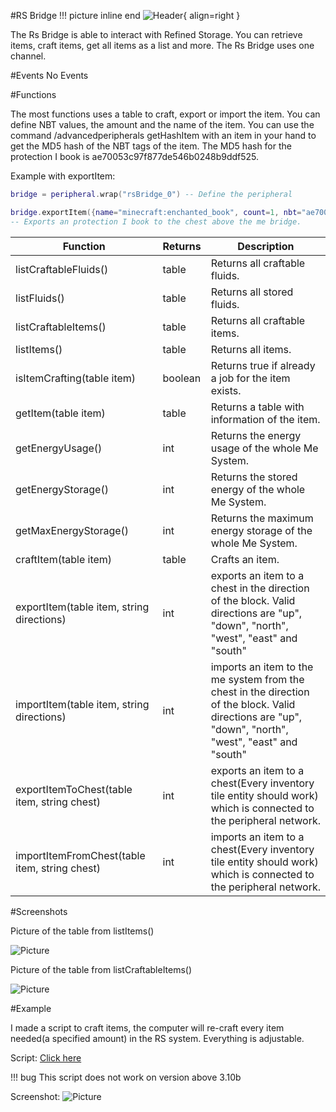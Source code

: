 #RS Bridge
!!! picture inline end
    ![Header](https://srendi.de/wp-content/uploads/2021/03/RS-Bridge.png){ align=right }

The Rs Bridge is able to interact with Refined Storage. You can retrieve items, craft items, get all items as a list and more. The Rs Bridge uses one channel.

#Events
No Events

#Functions

The most functions uses a table to craft, export or import the item. You can define NBT values, the amount and the name of the item.
You can use the command /advancedperipherals getHashItem with an item in your hand to get the MD5 hash of the NBT tags of the item. The MD5 hash for the protection I book is ae70053c97f877de546b0248b9ddf525.

Example with exportItem:

```lua
bridge = peripheral.wrap("rsBridge_0") -- Define the peripheral

bridge.exportItem({name="minecraft:enchanted_book", count=1, nbt="ae70053c97f877de546b0248b9ddf525"}, "UP")
-- Exports an protection I book to the chest above the me bridge.
```

| Function | Returns | Description |
|----------|---------|-------------|
| listCraftableFluids() | table | Returns all craftable fluids. |
| listFluids()	| table | Returns all stored fluids.
| listCraftableItems() | table |	Returns all craftable items. |
| listItems() |	table | Returns all items. |
| isItemCrafting(table item) | boolean | Returns true if already a job for the item exists. |
| getItem(table item) | table | Returns a table with information of the item. |
| getEnergyUsage() | int |	Returns the energy usage of the whole Me System. |
| getEnergyStorage() | int |	Returns the stored energy of the whole Me System. |
| getMaxEnergyStorage() |	int | Returns the maximum energy storage of the whole Me System. |
| craftItem(table item)	| table | Crafts an item. |
| exportItem(table item, string directions) |	int | exports an item to a chest in the direction of the block. Valid directions are "up", "down", "north", "west", "east" and "south" |
| importItem(table item, string directions) |	int | imports an item to the me system from the chest in the direction of the block. Valid directions are "up", "down", "north", "west", "east" and "south" |
| exportItemToChest(table item, string chest) |	int |	exports an item to a chest(Every inventory tile entity should work) which is connected to the peripheral network. |
| importItemFromChest(table item, string chest) |	int |	imports an item to a chest(Every inventory tile entity should work) which is connected to the peripheral network. |

#Screenshots

Picture of the table from listItems()

![Picture](https://srendi.de/wp-content/uploads/2021/02/Bild_2021-02-05_234200.png)

Picture of the table from listCraftableItems()

![Picture](https://srendi.de/wp-content/uploads/2021/02/Bild_2021-02-05_234048.png)


#Example

I made a script to craft items, the computer will re-craft every item needed(a specified amount) in the RS system. Everything is adjustable.

Script: [Click here](https://gist.github.com/Seniorendi/26bd8ecaec400146f2e38790faceead8)

!!! bug
    This script does not work on version above 3.10b

Screenshot:
![Picture](https://srendi.de/wp-content/uploads/2021/02/Bild_2021-02-05_233915.png)
